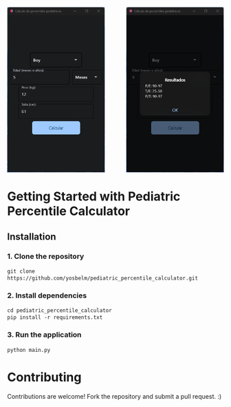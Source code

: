 <div style="display: flex; justify-content: space-between;">
  <img src="assets/Screenshot 1.png" alt="Screenshot 1" style="width: 45%;">
  <img src="assets/Screenshot 2.png" alt="Screenshot 2" style="width: 45%;">
</div>
  
# Getting Started with Pediatric Percentile Calculator

## Installation

### 1. Clone the repository
```
git clone https://github.com/yosbelm/pediatric_percentile_calculator.git
```
### 2. Install dependencies
```
cd pediatric_percentile_calculator
pip install -r requirements.txt
```

### 3. Run the application
```
python main.py
```
# Contributing
 Contributions are welcome! Fork the repository and submit a pull request. :)

